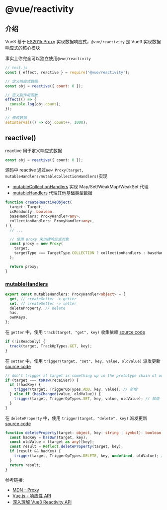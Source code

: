 # @vue/reactivity

## 介绍

Vue3 基于 [ES2015 Proxy][mdn-proxy] 实现数据响应式，`@vue/reactivity` 是 Vue3 实现数据响应式的核心模块

事实上你完全可以独立使用`@vue/reactivity`

```javascript
// test.js
const { effect, reactive } = require('@vue/reactivity');

// 定义响应式数据
const obj = reactive({ count: 0 });

// 定义副作用函数
effect(() => {
  console.log(obj.count);
});

// 修改数据
setInterval(() => obj.count++, 1000);
```

## reactive()

reactive 用于定义响应式数据

```typescript
const obj = reactive({ count: 0 });
```

源码中 reactive 通过`new Proxy(target, mutableHandlers/mutableCollectionHandlers)`实现

- [mutableCollectionHandlers][sc-mutablecollectionhandlers] 实现 Map/Set/WeakMap/WeakSet 代理
- [mutableHandlers][sc-mutablehandlers] 代理其他基础类型数据

```typescript
function createReactiveObject(
  target: Target,
  isReadonly: boolean,
  baseHandlers: ProxyHandler<any>,
  collectionHandlers: ProxyHandler<any>,
) {
  // ...

  // 使用 proxy 来创建响应式对象
  const proxy = new Proxy(
    target,
    targetType === TargetType.COLLECTION ? collectionHandlers : baseHandlers,
  );

  return proxy;
}
```

### [mutableHandlers][sc-mutablehandlers]

```typescript
export const mutableHandlers: ProxyHandler<object> = {
  get, // createGetter -> getter
  set, // createSetter -> setter
  deleteProperty, // delete
  has,
  ownKeys,
};
```

在 `getter` 中，使用 `track(target, "get", key)` 收集依赖 [source code][sc-mutablehandlers-get]

```typescript
if (!isReadonly) {
  track(target, TrackOpTypes.GET, key);
}
```

在 `setter` 中，使用 `trigger(target, "set", key, value, oldValue)` 派发更新 [source code][sc-mutablehandlers-set]

```typescript
// don't trigger if target is something up in the prototype chain of original
if (target === toRaw(receiver)) {
  if (!hadKey) {
    trigger(target, TriggerOpTypes.ADD, key, value); // 新增
  } else if (hasChanged(value, oldValue)) {
    trigger(target, TriggerOpTypes.SET, key, value, oldValue); // 赋值
  }
}
```

在 `deleteProperty` 中，使用 `trigger(target, "delete", key)` 派发更新 [source code][sc-mutablehandlers-set]

```typescript
function deleteProperty(target: object, key: string | symbol): boolean {
  const hadKey = hasOwn(target, key);
  const oldValue = (target as any)[key];
  const result = Reflect.deleteProperty(target, key);
  if (result && hadKey) {
    trigger(target, TriggerOpTypes.DELETE, key, undefined, oldValue); // 派发更新
  }
  return result;
}
```

参考链接:

- [MDN - Proxy][mdn-proxy]
- [Vue.js - 响应性 API](https://v3.cn.vuejs.org/api/reactivity-api.html)
- [深入理解 Vue3 Reactivity API](https://zhuanlan.zhihu.com/p/146097763)

<!-- links -->

[mdn-proxy]: https://developer.mozilla.org/zh-CN/docs/Web/JavaScript/Reference/Global_Objects/Proxy

<!-- source code -->

[sc-create-reactive-object]: https://github.com/vuejs/vue-next/blob/a26cd9ca7ff8e8f987ac86925a7c861536582d3e/packages/reactivity/src/reactive.ts#L197-L202
[sc-mutablehandlers]: https://github.com/vuejs/vue-next/blob/a26cd9ca7ff8e8f987ac86925a7c861536582d3e/packages/reactivity/src/baseHandlers.ts#L190-L196
[sc-mutablecollectionhandlers]: https://github.com/vuejs/vue-next/blob/a26cd9ca7ff8e8f987ac86925a7c861536582d3e/packages/reactivity/src/collectionHandlers.ts#L331-L333
[sc-mutablehandlers-get]: https://github.com/vuejs/vue-next/blob/a26cd9ca7ff8e8f987ac86925a7c861536582d3e/packages/reactivity/src/baseHandlers.ts#L104-L106
[sc-mutablehandlers-set]: https://github.com/vuejs/vue-next/blob/a26cd9ca7ff8e8f987ac86925a7c861536582d3e/packages/reactivity/src/baseHandlers.ts#L155-L162
[sc-mutablehandlers-delete]: https://github.com/vuejs/vue-next/blob/a26cd9ca7ff8e8f987ac86925a7c861536582d3e/packages/reactivity/src/baseHandlers.ts#L171-L173
